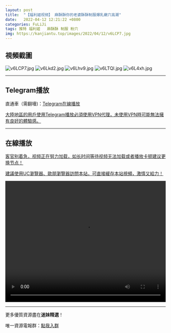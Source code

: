 ```yaml
---
layout: post
title:  "【福利姬视频】 麻酥酥你的老婆酥酥制服爆乳嫩穴高潮"
date:   2022-04-12 12:21:22 +0800
categories: FuLiJi
tags: 推特 福利姬   麻酥酥 制服 粉穴
img: https://kanjiantu.top/images/2022/04/12/v6LCP7.jpg
---
```



## 視頻截圖

![v6LCP7.jpg](https://kanjiantu.top/images/2022/04/12/v6LCP7.jpg)
![v6Lkd2.jpg](https://kanjiantu.top/images/2022/04/12/v6Lkd2.jpg)
![v6Lhv9.jpg](https://kanjiantu.top/images/2022/04/12/v6Lhv9.jpg)
![v6LTQI.jpg](https://kanjiantu.top/images/2022/04/12/v6LTQI.jpg)
![v6L4xh.jpg](https://kanjiantu.top/images/2022/04/12/v6L4xh.jpg)

* * *
## Telegram播放

直通車（需翻墻)：[Telegram在線播放](https://t.me/mimeijingxuan/626)

<u>大陸地區的用戶使用Telegram播放必須使用VPN代理，未使用VPN時可能無法擁有良好的體驗感。</u> 
* * *
## 在線播放
<u>客官别着急，视频正在努力加载，如长时间等待视频无法加载或者播放卡顿建议更换节点！</u>

<u>建議使用UC瀏覽器、歐朋瀏覽器訪問本站，可直接緩存本站視頻，激情又給力！</u>
<center><video src="https://cdn.publer.io/uploads/videos/6251d3e9db27973d1eaefce1/cb9069e27eace1d6a670b1ee2a222f5c.mp4" width="100%" height="380px" controls="controls"></video></center>

* * *
更多優質資源盡在**迷妹精選**！

唯一資源電報群：[點我入群](https://t.me/mimeijingxuan)



